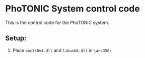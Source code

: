 # PhoTONIC System control code

This is the control code for the PhoTONIC system.

## Setup:

1. Place `anc350v4.dll` and `libusb0.dll` in `\anc350\`